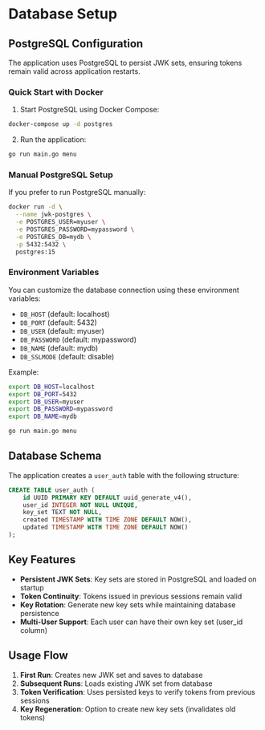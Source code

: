 # Database Setup

## PostgreSQL Configuration

The application uses PostgreSQL to persist JWK sets, ensuring tokens remain valid across application restarts.

### Quick Start with Docker

1. Start PostgreSQL using Docker Compose:
```bash
docker-compose up -d postgres
```

2. Run the application:
```bash
go run main.go menu
```

### Manual PostgreSQL Setup

If you prefer to run PostgreSQL manually:

```bash
docker run -d \
  --name jwk-postgres \
  -e POSTGRES_USER=myuser \
  -e POSTGRES_PASSWORD=mypassword \
  -e POSTGRES_DB=mydb \
  -p 5432:5432 \
  postgres:15
```

### Environment Variables

You can customize the database connection using these environment variables:

- `DB_HOST` (default: localhost)
- `DB_PORT` (default: 5432)
- `DB_USER` (default: myuser)
- `DB_PASSWORD` (default: mypassword)
- `DB_NAME` (default: mydb)
- `DB_SSLMODE` (default: disable)

Example:
```bash
export DB_HOST=localhost
export DB_PORT=5432
export DB_USER=myuser
export DB_PASSWORD=mypassword
export DB_NAME=mydb

go run main.go menu
```

## Database Schema

The application creates a `user_auth` table with the following structure:

```sql
CREATE TABLE user_auth (
    id UUID PRIMARY KEY DEFAULT uuid_generate_v4(),
    user_id INTEGER NOT NULL UNIQUE,
    key_set TEXT NOT NULL,
    created TIMESTAMP WITH TIME ZONE DEFAULT NOW(),
    updated TIMESTAMP WITH TIME ZONE DEFAULT NOW()
);
```

## Key Features

- **Persistent JWK Sets**: Key sets are stored in PostgreSQL and loaded on startup
- **Token Continuity**: Tokens issued in previous sessions remain valid
- **Key Rotation**: Generate new key sets while maintaining database persistence
- **Multi-User Support**: Each user can have their own key set (user_id column)

## Usage Flow

1. **First Run**: Creates new JWK set and saves to database
2. **Subsequent Runs**: Loads existing JWK set from database
3. **Token Verification**: Uses persisted keys to verify tokens from previous sessions
4. **Key Regeneration**: Option to create new key sets (invalidates old tokens)